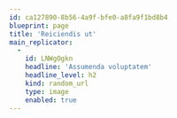 ```yaml
---
id: ca127890-8b56-4a9f-bfe0-a8fa9f1bd8b4
blueprint: page
title: 'Reiciendis ut'
main_replicator:
  -
    id: LNWgOgkn
    headline: 'Assumenda voluptatem'
    headline_level: h2
    kind: random_url
    type: image
    enabled: true
---
```


